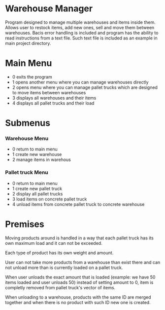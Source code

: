 # Warehouse Manager
Program designed to manage multiple warehouses and items inside them. Allows user to restock items, add new ones, sell and move them between warehouses. Bacis error handling is included and program has the ability to read instructions from a text file. Such text file is included as an example in main project directory.

# Main Menu
- 0 exits the program
- 1 opens another menu where you can manage warehouses directly
- 2 opens menu where you can manage pallet trucks which are designed to move items between warehouses
- 3 displays all warehouses and their items
- 4 displays all pallet trucks and their load

# Submenus
### Warehouse Menu
- 0 return to main menu
- 1 create new warehouse
- 2 manage items in warehous

### Pallet truck Menu
- 0 return to main menu
- 1 create new pallet truck
- 2 display all pallet trucks
- 3 load items on concrete pallet truck
- 4 unload items from concrete pallet truck to concrete warehouse

# Premises

Moving products around is handled in a way that each pallet truck has its own maximum load and it can not be exceeded. 

Each type of product has its own weight and amount. 

User can not take more products from a warehouse than exist there and can not unload more than is currently loaded on a pallet truck. 

When user unloads the exact amount that is loaded (example: we have 50 items loaded and user unloads 50) instead of setting amount to 0, item is completly removed from pallet truck's vector of items. 

When unloading to a warehouse, products with the same ID are merged together and when there is no product with such ID new one is created.
